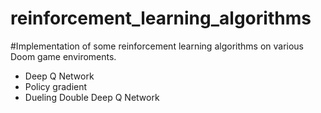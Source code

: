 # reinforcement_learning_algorithms

#Implementation of some reinforcement learning algorithms on various Doom game enviroments.

 - Deep Q Network
 - Policy gradient
 - Dueling Double Deep Q Network